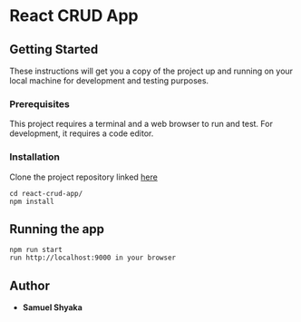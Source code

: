 # React CRUD App

## Getting Started

These instructions will get you a copy of the project up and running on your local machine for development and testing purposes.

### Prerequisites

This project requires a terminal and a web browser to run and test. For development, it requires a code editor.

### Installation

Clone the project repository linked [here](https://github.com/samuel-shyaka-dus/react-crud-app.git)

```
cd react-crud-app/
npm install
```

## Running the app

```
npm run start
run http://localhost:9000 in your browser
```

## Author

* **Samuel Shyaka**
